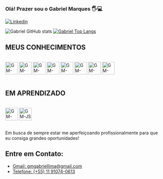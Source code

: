### Olá! Prazer sou o Gabriel Marques 🖐️💻

<!--[![Gmail](https://img.shields.io/badge/Gmail-D14836?style=for-the-badge&logo=gmail&logoColor=white)](https://gmgabriellima@gmail.com)-->
<!--[![Github](https://img.shields.io/badge/GitHub-100000?style=for-the-badge&logo=github&logoColor=white)](https://github.com/GabrielMarques011)-->
[![Linkedin](https://img.shields.io/badge/LinkedIn-0077B5?style=for-the-badge&logo=linkedin&logoColor=white)](https://www.linkedin.com/in/gabriel-marques-6bb222174/)

![Gabriel GitHub stats](https://github-readme-stats.vercel.app/api?username=GabrielMarques011&show_icons=true&theme=blue)
[![Gabriel Top Langs](https://github-readme-stats.vercel.app/api/top-langs/?username=anuraghazra&layout=compact)](https://github.com/anuraghazra/github-readme-stats)

<!--<img height="160em" src="https://github-readme-stats.vercel.app/api?username=GabrielMarques011&show_icons=true&theme=github_dark&include_all_commits=true&count_private=true"/>-->

## MEUS CONHECIMENTOS
<div style="display: inline_block"><br>
  <img align="center" alt="GM-JAVA" heigth="30" width="40" src="https://cdn.jsdelivr.net/gh/devicons/devicon/icons/java/java-original-wordmark.svg">
  <img align="center" alt="GM-mysql" heigth="30" width="40" src="https://cdn.jsdelivr.net/gh/devicons/devicon/icons/mysql/mysql-original-wordmark.svg">
  <img align="center" alt="GM-HTML" heigth="30" width="40" src="https://cdn.jsdelivr.net/gh/devicons/devicon/icons/html5/html5-original.svg">
  <img align="center" alt="GM-CSS" heigth="30" width="40" src="https://cdn.jsdelivr.net/gh/devicons/devicon/icons/css3/css3-original.svg">
  <img align="center" alt="GM-ANDROID" heigth="30" width="40" src="https://cdn.jsdelivr.net/gh/devicons/devicon/icons/androidstudio/androidstudio-original.svg">
  <img align="center" alt="GM-SPRING" heigth="30" width="40" src="https://cdn.jsdelivr.net/gh/devicons/devicon/icons/spring/spring-original.svg">
  <img align="center" alt="GM-CANVA" heigth="30" width="40" src="https://cdn.jsdelivr.net/gh/devicons/devicon/icons/canva/canva-original.svg">
  <img align="center" alt="GM-FIGMA" heigth="30" width="40" src="https://cdn.jsdelivr.net/gh/devicons/devicon/icons/figma/figma-original.svg">
</div>
<br>

## EM APRENDIZADO
<div style="display: inline_block"><br>
  <img align="center" alt="GM-REACT" heigth="30" width="40" src="https://cdn.jsdelivr.net/gh/devicons/devicon/icons/react/react-original-wordmark.svg">
  <img align="center" alt="GM-JS" heigth="30" width="40" src="https://cdn.jsdelivr.net/gh/devicons/devicon/icons/javascript/javascript-original.svg">
</div>
<br>

Em busca de sempre estar me aperfeiçoando profissionalmente para que eu consiga grandes oportunidades!

<!--[![Gabriel Top Langs](https://github-readme-stats.vercel.app/api/top-langs/?username=GabrielMarques011&layout=compact)](https://github.com/GabrielMarques011/github-readme-stats)-->

## Entre em Contato:

- [Gmail:  gmgabriellima@gmail.com](gmgabriellima@gmail.com)
- [Telefone:  (+55) 11 91074-0613]((+55)1191074-0613)
